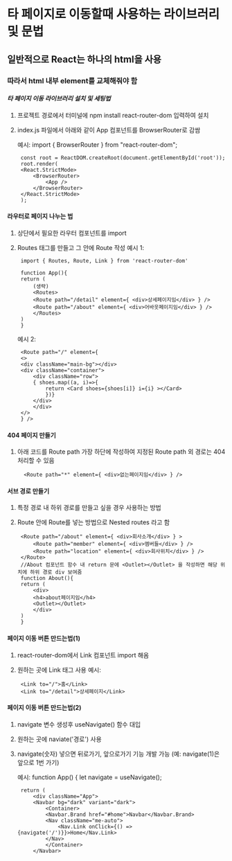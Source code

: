 # 타 페이지로 이동할때 사용하는 라이브러리 및 문법

## 일반적으로 React는 하나의 html을 사용

### 따라서 html 내부 element를 교체해줘야 함

#### *타 페이지 이동 라이브러리 설치 및 세팅법*
1. 프로젝트 경로에서 터미널에 npm install react-router-dom 입력하여 설치
2. index.js 파일에서 아래와 같이 App 컴포넌트를 BrowserRouter로 감쌈

    예시:
        import { BrowserRouter } from "react-router-dom";

        const root = ReactDOM.createRoot(document.getElementById('root'));
        root.render(
        <React.StrictMode>
            <BrowserRouter>
                <App />
            </BrowserRouter>
        </React.StrictMode>
        ); 

#### 라우터로 페이지 나누는 법
1. 상단에서 필요한 라우터 컴포넌트를 import
2. Routes 태그를 만들고 그 안에 Route 작성
    예시 1:

        import { Routes, Route, Link } from 'react-router-dom'

        function App(){
        return (
            (생략)
            <Routes>
            <Route path="/detail" element={ <div>상세페이지임</div> } />
            <Route path="/about" element={ <div>어바웃페이지임</div> } />
            </Routes>
        )
        }

    예시 2:

        <Route path="/" element={ 
        <>
        <div className="main-bg"></div>
        <div className="container">
            <div className="row">
            { shoes.map((a, i)=>{
                return <Card shoes={shoes[i]} i={i} ></Card>
                })}
            </div>
            </div> 
        </>
        } /> 

#### 404 페이지 만들기
1. 아래 코드를 Route path 가장 하단에 작성하여 지정된 Route path 외 경로는 404 처리할 수 있음

         <Route path="*" element={ <div>없는페이지임</div> } />

#### 서브 경로 만들기
1. 특정 경로 내 하위 경로를 만들고 싶을 경우 사용하는 방법
2. Route 안에 Route를 넣는 방법으로 Nested routes 라고 함

        <Route path="/about" element={ <div>회사소개</div> } >  
            <Route path="member" element={ <div>멤버들</div> } />
            <Route path="location" element={ <div>회사위치</div> } />
        </Route>
        //About 컴포넌트 함수 내 return 문에 <Outlet></Outlet> 을 작성하면 해당 위치에 하위 경로 div 보여줌
        function About(){
        return (
            <div>
            <h4>about페이지임</h4>
            <Outlet></Outlet>
            </div>
        )
        }

#### 페이지 이동 버튼 만드는법(1)
1. react-router-dom에서 Link 컴포넌트 import 해옴
2. 원하는 곳에 Link 태그 사용
    예시:

        <Link to="/">홈</Link>
        <Link to="/detail">상세페이지</Link>

#### 페이지 이동 버튼 만드는법(2)
1. navigate 변수 생성후 useNavigate() 함수 대입
2. 원하는 곳에 naviate('경로') 사용
3. navigate(숫자) 넣으면 뒤로가기, 앞으로가기 기능 개발 가능 (예: navigate(1)은 앞으로 1번 가기)

    예시:
        function App() {
        let navigate = useNavigate(); 

        return (
            <div className="App">
            <Navbar bg="dark" variant="dark">
                <Container>
                <Navbar.Brand href="#home">Navbar</Navbar.Brand>
                <Nav className="me-auto">
                    <Nav.Link onClick={() => {navigate('/')}}>Home</Nav.Link>
                </Nav>
                </Container>
            </Navbar>